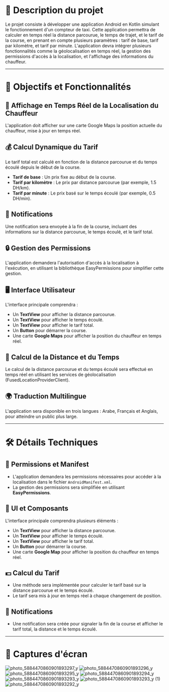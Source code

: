 # 📜 Description du projet

Le projet consiste à développer une application Android en Kotlin simulant le fonctionnement d'un compteur de taxi. Cette application permettra de calculer en temps réel la distance parcourue, le temps de trajet, et le tarif de la course, en prenant en compte plusieurs paramètres : tarif de base, tarif par kilomètre, et tarif par minute. L'application devra intégrer plusieurs fonctionnalités comme la géolocalisation en temps réel, la gestion des permissions d'accès à la localisation, et l'affichage des informations du chauffeur.

---

# 🎯 Objectifs et Fonctionnalités

## 📍 Affichage en Temps Réel de la Localisation du Chauffeur
L'application doit afficher sur une carte Google Maps la position actuelle du chauffeur, mise à jour en temps réel.

## 💰 Calcul Dynamique du Tarif
Le tarif total est calculé en fonction de la distance parcourue et du temps écoulé depuis le début de la course.
- **Tarif de base** : Un prix fixe au début de la course.
- **Tarif par kilomètre** : Le prix par distance parcourue (par exemple, 1.5 DH/km).
- **Tarif par minute** : Le prix basé sur le temps écoulé (par exemple, 0.5 DH/min).

## 🔔 Notifications
Une notification sera envoyée à la fin de la course, incluant des informations sur la distance parcourue, le temps écoulé, et le tarif total.

## 🔒 Gestion des Permissions
L'application demandera l'autorisation d'accès à la localisation à l'exécution, en utilisant la bibliothèque EasyPermissions pour simplifier cette gestion.

## 🖥️ Interface Utilisateur
L'interface principale comprendra :
- Un **TextView** pour afficher la distance parcourue.
- Un **TextView** pour afficher le temps écoulé.
- Un **TextView** pour afficher le tarif total.
- Un **Button** pour démarrer la course.
- Une carte **Google Maps** pour afficher la position du chauffeur en temps réel.

## 📏 Calcul de la Distance et du Temps
Le calcul de la distance parcourue et du temps écoulé sera effectué en temps réel en utilisant les services de géolocalisation (FusedLocationProviderClient).

## 🌍 Traduction Multilingue
L'application sera disponible en trois langues : Arabe, Français et Anglais, pour atteindre un public plus large.

---

# 🛠️ Détails Techniques

## 🔑 Permissions et Manifest
- L'application demandera les permissions nécessaires pour accéder à la localisation dans le fichier `AndroidManifest.xml`.
- La gestion des permissions sera simplifiée en utilisant **EasyPermissions**.

## 🎨 UI et Composants
L'interface principale comprendra plusieurs éléments :
- Un **TextView** pour afficher la distance parcourue.
- Un **TextView** pour afficher le temps écoulé.
- Un **TextView** pour afficher le tarif total.
- Un **Button** pour démarrer la course.
- Une carte **Google Map** pour afficher la position du chauffeur en temps réel.

## 💵 Calcul du Tarif
- Une méthode sera implémentée pour calculer le tarif basé sur la distance parcourue et le temps écoulé.
- Le tarif sera mis à jour en temps réel à chaque changement de position.

## 🔔 Notifications
- Une notification sera créée pour signaler la fin de la course et afficher le tarif total, la distance et le temps écoulé.

---

# 📸 Captures d'écran

![photo_5884470860901893297_y](https://github.com/user-attachments/assets/50cc5578-5b22-4bc5-82f7-92daa6b69aeb)
![photo_5884470860901893296_y](https://github.com/user-attachments/assets/9657f1a4-3b5b-4357-be88-30a00a65141f)
![photo_5884470860901893295_y](https://github.com/user-attachments/assets/aaad9004-6f70-4795-98b4-aa9bafcdaa9e)
![photo_5884470860901893294_y](https://github.com/user-attachments/assets/7363b4a7-d7d3-470f-aa31-6036004f61e8)
![photo_5884470860901893293_y](https://github.com/user-attachments/assets/6f0ab9ae-686b-4dfc-8960-536dad8af7f4)
![photo_5884470860901893293_y (1)](https://github.com/user-attachments/assets/6c120eb7-6716-4f1d-9841-7b947244585c)
![photo_5884470860901893292_y](https://github.com/user-attachments/assets/bd7486e7-3385-4168-839c-b0c239483b21)
